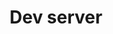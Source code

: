 ---
title: Dev server
redirect: https://chromium.googlesource.com/chromiumos/chromite/+/HEAD/docs/devserver.md
---